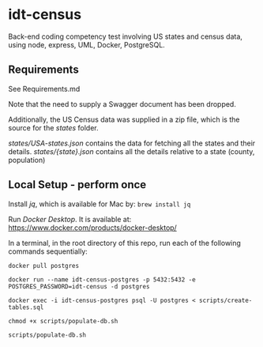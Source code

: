 # idt-census
Back-end coding competency test involving US states and census data, using node, express, UML, Docker, PostgreSQL.

## Requirements

See Requirements.md

Note that the need to supply a Swagger document has been dropped.

Additionally, the US Census data was supplied in a zip file, which is the source for the *states* folder.

*states/USA-states.json* contains the data for fetching all the states and their details.
*states/{state}.json* contains all the details relative to a state (county, population)

## Local Setup - perform once

Install *jq*, which is available for Mac by:
`brew install jq`

Run *Docker Desktop*. It is available at:
https://www.docker.com/products/docker-desktop/

In a terminal, in the root directory of this repo,
run each of the following commands sequentially:
```
docker pull postgres

docker run --name idt-census-postgres -p 5432:5432 -e POSTGRES_PASSWORD=idt-census -d postgres

docker exec -i idt-census-postgres psql -U postgres < scripts/create-tables.sql

chmod +x scripts/populate-db.sh

scripts/populate-db.sh
```

